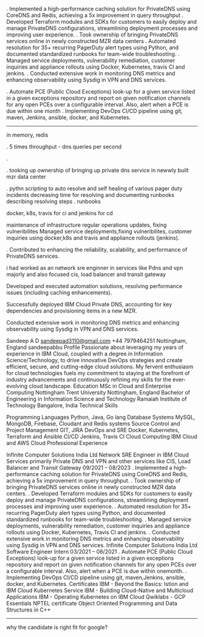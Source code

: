 . Implemented a high-performance caching solution for PrivateDNS using CoreDNS and Redis, achieving a 5x improvement in query throughput
. Developed Terraform modules and SDKs for customers to easily deploy and manage PrivateDNS configurations, streamlining deployment processes and improving user experience.
. Took ownership of bringing PrivateDNS services online in newly constructed MZR data centers
. Automated resolution for 35+ recurring PagerDuty alert types using Python, and documented standardized runbooks for team-wide troubleshooting.
. Managed service deployments, vulnerability remediation, customer inquiries and appliance rollouts using Docker, Kubernetes, travis CI and jenkins.
. Conducted extensive work in monitoring DNS metrics and enhancing observability using Sysdig in VPN and DNS services.



. Automate PCE (Public Cloud Exceptions) look-up for a given service listed in a given exceptions repository and report on given notification channels for any open PCEs over a configurable interval. Also, alert when a PCE is due within one month
. Implementing DevOps CI/CD pipeline using git, maven, Jenkins, ansible, docker, and Kubernetes.

------------------



in memory, redis

. 5 times throughput  - dns queries per second


. 

. tooking up ownership of bringing up private dns service in newwly built mzr data center


. pythn scripting to auto resolve and self healing of various pager duty incidents decreasing time for resolving and documenting runbooks describing resolving steps
. runbooks



docker, k8s, travis for ci and jenkins for cd


maintenance of infrastructure regular operations updates, fixing vulneribilites
Managed service deployments,fixing vulneribilites, customer inquiries using docker,k8s and travis and appliance rollouts (jenkins).




. Contributed to enhancing the reliability, scalability, and
performance of PrivateDNS services.




i had worked as an  network sre enginner in services like Pdns and vpn majorly and also focused cis, load balancer and transit gateway






Developed and executed automation solutions, resolving performance issues (including caching enhancements).



Successfully deployed IBM Cloud Private DNS, accounting for key dependencies and provisioning items in a new MZR.



Conducted extensive work in monitoring DNS metrics and enhancing observability using Sysdig in VPN and DNS services.


Sandeep A D
sandeepad3110@gmail.com +44 7979464251 Nottingham, England sandeepabbu
Profile
Passionate about leveraging my years of experience in
IBM Cloud, coupled with a degree in Information
Science/Technology, to drive innovative DevOps
strategies and create efficient, secure, and cutting-edge
cloud solutions. My fervent enthusiasm for cloud
technologies fuels my commitment to staying at the
forefront of industry advancements and continuously
refining my skills for the ever-evolving cloud
landscape.
Education
MSc in Cloud and Enterprise Computing
Nottingham Trent University
Nottingham, England
Bachelor of Engineering in Information Science
and Technology
Ramaiah Institute of Technology
Bangalore, India
Technical Skills

Programming Languages
Python, Java, Go lang
Database Systems
MySQL, MongoDB, Firebase, Cloudant and Redis
systems
Source Control and Project Management
GIT, JIRA
DevOps and SRE
Docker, Kubernetes, Terraform and Ansible
CI/CD
Jenkins, Travis CI
Cloud Computing
IBM Cloud and AWS Cloud
Professional Experience

Infinite Computer Solutions India Ltd
Network SRE Engineer in IBM Cloud Services primarily
Private DNS and VPN and other services like CIS, Load
Balancer and Transit Gateway
09/2021 – 08/2023
. Implemented a high-performance caching solution
for PrivateDNS using CoreDNS and Redis, achieving a
5x improvement in query throughput.
. Took ownership of bringing PrivateDNS services
online in newly constructed MZR data centers.
. Developed Terraform modules and SDKs for
customers to easily deploy and manage PrivateDNS
configurations, streamlining deployment processes and
improving user experience.
. Automated resolution for 35+ recurring PagerDuty
alert types using Python, and documented
standardized runbooks for team-wide troubleshooting.
. Managed service deployments, vulnerability
remediation, customer inquiries and appliance rollouts
using Docker, Kubernetes, Travis CI and jenkins.
. Conducted extensive work in monitoring DNS
metrics and enhancing observability using Sysdig in
VPN and DNS services.
Infinite Computer Solutions India Ltd
Software Engineer Intern
03/2021 – 08/2021
. Automate PCE (Public Cloud Exceptions) look-up
for a given service listed in a given exceptions
repository and report on given notification channels
for any open PCEs over a configurable interval. Also,
alert when a PCE is due within onemonth.
. Implementing DevOps CI/CD pipeline using git,
maven,Jenkins, ansible, docker, and Kubernetes.
Certificates
IBM - Beyond the Basics: Istion and IBM Cloud
Kubernetes Service
IBM - Building Cloud-Native and Multicloud
Applications
IBM - Operating Kubernetes on IBM Cloud
Qwiklabs - GCP Essentials
NPTEL certificate Object Oriented Programming and
Data Structures in C++


---------------------------------

why the candidate is right fit for google?